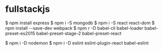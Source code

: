 # fullstackjs


$ npm install express
$ npm i -S mongodb
$ npm i -S react react-dom
$ npm install --save-dev webpack
$ npm r -D babel-cli babel-loader babel-preset-es2015 babel-preset-stage-2 babel-preset-react

$ npm i -D nodemon
$ npm i -D eslint eslint-plugin-react babel-eslint